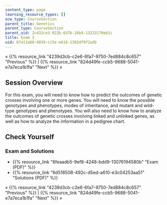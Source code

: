 ```yaml
---
content_type: page
learning_resource_types: []
ocw_type: CourseSection
parent_title: Genetics
parent_type: CourseSection
parent_uid: 2cd32ce3-922b-637b-26b8-13233170eb1c
title: Exam 3
uid: 87a11a60-4039-cc5e-e616-1303df9f2adb
---
```


« {{% resource_link "4239d3cb-c2e6-6fa7-9750-7ed884c8c657" "Previous" %}} | {{% resource_link "824d49fe-ccb5-9688-5041-e7a7eca1b1fa" "Next" %}} »

Session Overview
----------------

For this exam, you will need to know how to predict the outcomes of genetic crosses involving one or more genes. You will need to know the possible genotypes and phenotypes, modes of inheritance, and mutant and wild-type genotypes and phenotypes. You will also need to know how to analyze the outcomes of genetic crosses involving linked and unlinked genes, as well as how to analyze the information in a pedigree chart.

Check Yourself
--------------

### Exam and Solutions

*   {{% resource_link "6feaadb5-9ef8-4248-bdd9-13076194580b" "Exam (PDF)" %}}
*   {{% resource_link "6d518508-492c-d5ed-a610-e3c04253aa51" "Solutions (PDF)" %}}

« {{% resource_link "4239d3cb-c2e6-6fa7-9750-7ed884c8c657" "Previous" %}} | {{% resource_link "824d49fe-ccb5-9688-5041-e7a7eca1b1fa" "Next" %}} »